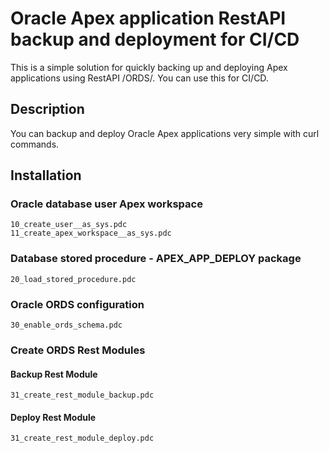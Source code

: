 # Oracle Apex application RestAPI backup and deployment for CI/CD
This is a simple solution for quickly backing up and deploying Apex applications using RestAPI /ORDS/. You can use this for CI/CD.
## Description
You can backup and deploy Oracle Apex applications very simple with curl commands.

## Installation
### Oracle database user Apex workspace
```
10_create_user__as_sys.pdc
11_create_apex_workspace__as_sys.pdc
```
### Database stored procedure - APEX_APP_DEPLOY package
```
20_load_stored_procedure.pdc
```
### Oracle ORDS configuration
```
30_enable_ords_schema.pdc
```
### Create ORDS Rest Modules
#### Backup Rest Module
```
31_create_rest_module_backup.pdc
```
#### Deploy Rest Module
```
31_create_rest_module_deploy.pdc
```

